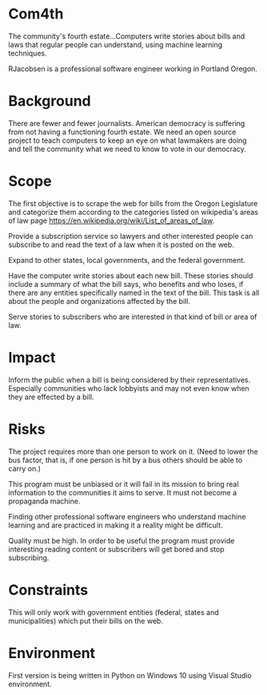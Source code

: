 # Com4th
The community's fourth estate...Computers write stories about bills and laws that regular people can understand, using machine learning techniques.

RJacobsen is a professional software engineer working in Portland Oregon.

# Background
There are fewer and fewer journalists. American democracy is suffering from not having a functioning fourth estate. We need an open source project to teach computers to keep an eye on what lawmakers are doing and tell the community what we need to know to vote in our democracy.

# Scope
The first objective is to scrape the web for bills from the Oregon Legislature and categorize them according to the categories listed on wikipedia's areas of law page https://en.wikipedia.org/wiki/List_of_areas_of_law.

Provide a subscription service so lawyers and other interested people can subscribe to and read the text of a law when it is posted on the web.

Expand to other states, local governments, and the federal government.

Have the computer write stories about each new bill. These stories should include a summary of what the bill says, who benefits and who loses, if there are any entities specifically named in the text of the bill. This task is all about the people and organizations affected by the bill.

Serve stories to subscribers who are interested in that kind of bill or area of law.

# Impact
Inform the public when a bill is being considered by their representatives. Especially communities who lack lobbyists and may not even know when they are effected by a bill.

# Risks
The project requires more than one person to work on it. (Need to lower the bus factor, that is, if one person is hit by a bus others should be able to carry on.)

This program must be unbiased or it will fail in its mission to bring real information to the communities it aims to serve. It must not become a propaganda machine.

Finding other professional software engineers who understand machine learning and are practiced in making it a reality might be difficult.

Quality must be high. In order to be useful the program must provide interesting reading content or subscribers will get bored and stop subscribing.

# Constraints
This will only work with government entities (federal, states and municipalities) which put their bills on the web.

# Environment
First version is being written in Python on Windows 10 using Visual Studio environment.
